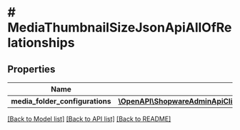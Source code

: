 # # MediaThumbnailSizeJsonApiAllOfRelationships

## Properties

Name | Type | Description | Notes
------------ | ------------- | ------------- | -------------
**media_folder_configurations** | [**\OpenAPI\ShopwareAdminApiClient\Model\MediaThumbnailSizeJsonApiAllOfRelationshipsMediaFolderConfigurations**](MediaThumbnailSizeJsonApiAllOfRelationshipsMediaFolderConfigurations.md) |  | [optional]

[[Back to Model list]](../../README.md#models) [[Back to API list]](../../README.md#endpoints) [[Back to README]](../../README.md)
